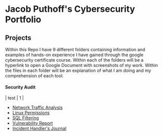 # **Jacob Puthoff's Cybersecurity Portfolio**
## **Projects**
Within this Repo I have 9 different folders containing information and examples of hands-on experience I have gained through the google cybersecurity certificate course. Within each of the folders will be a hyperlink to open a Google Document with screenshots of my work. Within the files in each folder will be an explanation of what I am doing and my comprehension of each tool. 


#### **Security Audit**

| test | 1 |
- [Network Traffic Analysis](https://docs.google.com/document/d/1aND0F9J5XwUGxfrDz9UfS0TxVW7305Y9hGbaijHgL7Y/edit?usp=sharing)
- [Linux Permissions](https://docs.google.com/document/d/1t4r-j--eEIrwp9KtaH_X-eKLHnlVjjtJSPAB20GP6L8/edit?usp=sharing&resourcekey=0-emmdCRhUVGYDYtC7Xb1X1A)
- [SQL Filtering](https://docs.google.com/document/d/1bxjSJ50zx9wP-BKs4JdyLwRFMx0DUYE5jvDzZav3OGg/edit?usp=sharing&resourcekey=0-fBeATFdF5T1bp7PBZvAfpA)
- [Vulnerability Report](https://docs.google.com/document/d/1WQs8bcHPMY3rgdT2UrId_M0fWdURajA-GA1GoZ2huSE/edit?usp=sharing&resourcekey=0-Nr8nDLCmgXL5dq0pgVfXBw)
- [Incident Handler's Journal](https://docs.google.com/document/d/1YSLjgHTYoJxIduCsUqJoJXVnJSreGxEJO6C7pGAmgYk/edit?usp=sharing)
